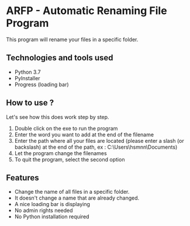 # ARFP - Automatic Renaming File Program
This program will rename your files in a specific folder.

## Technologies and tools used
- Python 3.7
- PyInstaller
- Progress (loading bar)

## How to use ?
Let's see how this does work step by step.
1. Double click on the exe to run the program
2. Enter the word you want to add at the end of the filename
3. Enter the path where all your files are located (please enter a slash (or backslash) at the end of the path, ex : C:\Users\hsmnn\Documents)
4. Let the program change the filenames
5. To quit the program, select the second option

## Features
- Change the name of all files in a specific folder.
- It doesn't change a name that are already changed.
- A nice loading bar is displaying
- No admin rights needed
- No Python installation required
